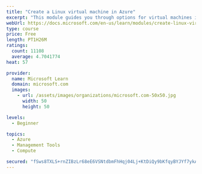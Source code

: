 ```yaml
---
title: "Create a Linux virtual machine in Azure"
excerpt: "This module guides you through options for virtual machines in Azure, creating and connecting a Linux virtual machine, and configuring your network settings."
webUrl: https://docs.microsoft.com/en-us/learn/modules/create-linux-virtual-machine-in-azure/
type: course
price: Free
length: PT1H26M
ratings:
  count: 11108
  average: 4.7041774
heat: 57

provider:
  name: Microsoft Learn
  domain: microsoft.com
  images:
    - url: /assets/images/organizations/microsoft.com-50x50.jpg
      width: 50
      height: 50

levels:
  - Beginner

topics:
  - Azure
  - Management Tools
  - Compute

secured: "fSws8TXLS+rnZIBzLr68eE6VSNtdbmFhHqj04Lj+KtDiQy9bKfqyBYJYf7ykARvgzrao3EUcyuLDRyBGRxCPdulv2N002aSdtn/6/3Lo/2o2rs5rOLdjtgRMSRberevBkYhZhheFaCKqP4SuoM1qZiSeomZSVlq74oRvI6ZpXXofvzjW6XjAKFZKk5lf7Bht+k8Ky+ZSj2oxr12dlUaRNpBWWAZ7M8cq1xG+Y0/fpwBBmVF+sNN6LAvEgM+iYgy33irVAGL8DvmkHYFC3aYnRP8LiNJuvm0oRprgvhHf0rp/IQRAU+7s8hoc34j56gbd/OdDCoUMMVOWhVYLjWd5JlLKRtnc/xYJcw7FDZ67AWTsb8OPTigrDvOuYbqIAxcRYKRSTMeoTWMXi5P2KfBpe9p1jXqxIpmchF0C9fBZ2ts=;EWrlcY0mDTYyj1CSZ2uenQ=="
---
```


